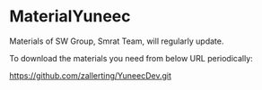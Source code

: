 # MaterialYuneec

Materials of SW Group, Smrat Team, will regularly update.

To download the materials you need from below URL periodically:

https://github.com/zallerting/YuneecDev.git